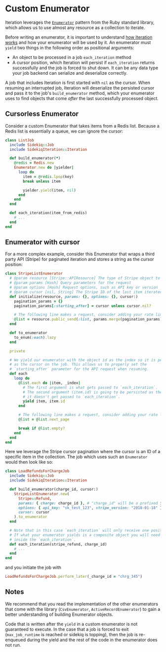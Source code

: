 # Custom Enumerator

Iteration leverages the [`Enumerator`](https://ruby-doc.org/core-3.1.2/Enumerator.html) pattern from the Ruby standard library, which allows us to use almost any resource as a collection to iterate.

Before writing an enumerator, it is important to understand [how Iteration works](iteration-how-it-works.md) and how
your enumerator will be used by it. An enumerator must `yield` two things in the following order as positional
arguments:
- An object to be processed in a job `each_iteration` method
- A cursor position, which Iteration will persist if `each_iteration` returns successfully and the job is forced to shut
  down. It can be any data type your job backend can serialize and deserialize correctly.

A job that includes Iteration is first started with `nil` as the cursor. When resuming an interrupted job, Iteration
will deserialize the persisted cursor and pass it to the job's `build_enumerator` method, which your enumerator uses to
find objects that come _after_ the last successfully processed object.

## Cursorless Enumerator

Consider a custom Enumerator that takes items from a Redis list. Because a Redis list is essentially a queue, we can ignore the cursor:

```ruby
class ListJob
  include Sidekiq::Job
  include SidekiqIteration::Iteration

  def build_enumerator(*)
    @redis = Redis.new
    Enumerator.new do |yielder|
      loop do
        item = @redis.lpop(key)
        break unless item

        yielder.yield(item, nil)
      end
    end
  end

  def each_iteration(item_from_redis)
    # ...
  end
end
```

## Enumerator with cursor

For a more complex example, consider this Enumerator that wraps a third party API (Stripe) for paginated iteration and
stores a string as the cursor position:

```ruby
class StripeListEnumerator
  # @param resource [Stripe::APIResource] The type of Stripe object to request
  # @param params [Hash] Query parameters for the request
  # @param options [Hash] Request options, such as API key or version
  # @param cursor [nil, String] The Stripe ID of the last item iterated over
  def initialize(resource, params: {}, options: {}, cursor:)
    pagination_params = {}
    pagination_params[:starting_after] = cursor unless cursor.nil?

    # The following line makes a request, consider adding your rate limiter here.
    @list = resource.public_send(:list, params.merge(pagination_params), options)
  end

  def to_enumerator
    to_enum(:each).lazy
  end

  private

  # We yield our enumerator with the object id as the index so it is persisted
  # as the cursor on the job. This allows us to properly set the
  # `starting_after` parameter for the API request when resuming.
  def each
    loop do
      @list.each do |item, _index|
        # The first argument is what gets passed to `each_iteration`.
        # The second argument (item.id) is going to be persisted as the cursor,
        # it doesn't get passed to `each_iteration`.
        yield item, item.id
      end

      # The following line makes a request, consider adding your rate limiter here.
      @list = @list.next_page

      break if @list.empty?
    end
  end
end
```

Here we leverage the Stripe cursor pagination where the cursor is an ID of a specific item in the collection. The job
which uses such an `Enumerator` would then look like so:

```ruby
class LoadRefundsForChargeJob
  include Sidekiq::Job
  include SidekiqIteration::Iteration

  def build_enumerator(charge_id, cursor:)
    StripeListEnumerator.new(
      Stripe::Refund,
      params: { charge: charge_id }, # "charge_id" will be a prefixed Stripe ID such as "chrg_123"
      options: { api_key: "sk_test_123", stripe_version: "2018-01-18" },
      cursor: cursor
    ).to_enumerator
  end

  # Note that in this case `each_iteration` will only receive one positional argument per iteration.
  # If what your enumerator yields is a composite object you will need to unpack it yourself
  # inside the `each_iteration`.
  def each_iteration(stripe_refund, charge_id)
    # ...
  end
end
```

and you initiate the job with

```ruby
LoadRefundsForChargeJob.perform_later(_charge_id = "chrg_345")
```

## Notes

We recommend that you read the implementation of the other enumerators that come with the library (`CsvEnumerator`, `ActiveRecordEnumerator`) to gain a better understanding of building Enumerator objects.

Code that is written after the `yield` in a custom enumerator is not guaranteed to execute. In the case that a job is forced to exit (`max_job_runtime` is reached or sidekiq is topping), then the job is re-enqueued during the yield and the rest of the code in the enumerator does not run.
